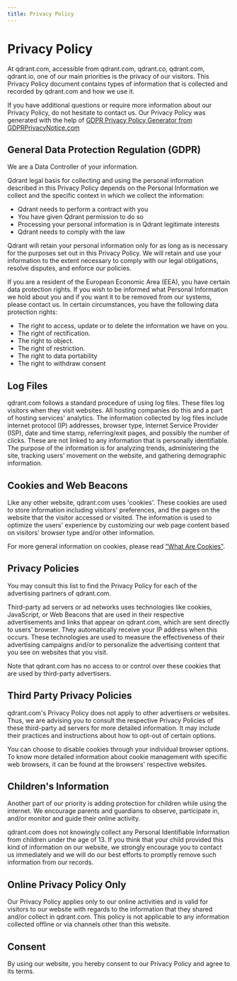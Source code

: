 ```yaml
---
title: Privacy Policy
---
```


# Privacy Policy

At qdrant.com, accessible from qdrant.com, qdrant.co, qdrant.com, qdrant.io, one of our main priorities is the privacy of our visitors. This Privacy Policy document contains types of information that is collected and recorded by qdrant.com and how we use it.

If you have additional questions or require more information about our Privacy Policy, do not hesitate to contact us. Our Privacy Policy was generated with the help of <a href="https://www.gdprprivacynotice.com/">GDPR Privacy Policy Generator from GDPRPrivacyNotice.com</a>

## General Data Protection Regulation (GDPR)

We are a Data Controller of your information.

Qdrant legal basis for collecting and using the personal information described in this Privacy Policy depends on the Personal Information we collect and the specific context in which we collect the information:

* Qdrant needs to perform a contract with you
* You have given Qdrant permission to do so
* Processing your personal information is in Qdrant legitimate interests
* Qdrant needs to comply with the law

  
Qdrant will retain your personal information only for as long as is necessary for the purposes set out in this Privacy Policy. We will retain and use your information to the extent necessary to comply with our legal obligations, resolve disputes, and enforce our policies.

If you are a resident of the European Economic Area (EEA), you have certain data protection rights. If you wish to be informed what Personal Information we hold about you and if you want it to be removed from our systems, please contact us.
In certain circumstances, you have the following data protection rights:

* The right to access, update or to delete the information we have on you.
* The right of rectification.
* The right to object.
* The right of restriction.
* The right to data portability
* The right to withdraw consent


## Log Files

qdrant.com follows a standard procedure of using log files. These files log visitors when they visit websites. All hosting companies do this and a part of hosting services' analytics. The information collected by log files include internet protocol (IP) addresses, browser type, Internet Service Provider (ISP), date and time stamp, referring/exit pages, and possibly the number of clicks. These are not linked to any information that is personally identifiable. The purpose of the information is for analyzing trends, administering the site, tracking users' movement on the website, and gathering demographic information.

## Cookies and Web Beacons

Like any other website, qdrant.com uses 'cookies'. These cookies are used to store information including visitors' preferences, and the pages on the website that the visitor accessed or visited. The information is used to optimize the users' experience by customizing our web page content based on visitors' browser type and/or other information.

For more general information on cookies, please read <a href="https://www.privacypolicyonline.com/what-are-cookies/">"What Are Cookies"</a>.



## Privacy Policies

You may consult this list to find the Privacy Policy for each of the advertising partners of qdrant.com.

Third-party ad servers or ad networks uses technologies like cookies, JavaScript, or Web Beacons that are used in their respective advertisements and links that appear on qdrant.com, which are sent directly to users' browser. They automatically receive your IP address when this occurs. These technologies are used to measure the effectiveness of their advertising campaigns and/or to personalize the advertising content that you see on websites that you visit.

Note that qdrant.com has no access to or control over these cookies that are used by third-party advertisers.

## Third Party Privacy Policies

qdrant.com's Privacy Policy does not apply to other advertisers or websites. Thus, we are advising you to consult the respective Privacy Policies of these third-party ad servers for more detailed information. It may include their practices and instructions about how to opt-out of certain options. 

You can choose to disable cookies through your individual browser options. To know more detailed information about cookie management with specific web browsers, it can be found at the browsers' respective websites.

## Children's Information

Another part of our priority is adding protection for children while using the internet. We encourage parents and guardians to observe, participate in, and/or monitor and guide their online activity.

qdrant.com does not knowingly collect any Personal Identifiable Information from children under the age of 13. If you think that your child provided this kind of information on our website, we strongly encourage you to contact us immediately and we will do our best efforts to promptly remove such information from our records.

## Online Privacy Policy Only

Our Privacy Policy applies only to our online activities and is valid for visitors to our website with regards to the information that they shared and/or collect in qdrant.com. This policy is not applicable to any information collected offline or via channels other than this website.

## Consent

By using our website, you hereby consent to our Privacy Policy and agree to its terms.